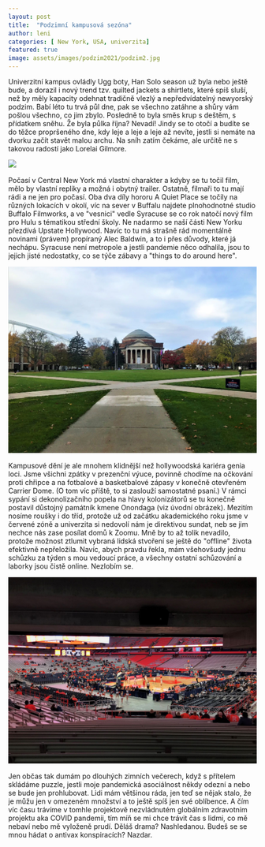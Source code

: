 ```yaml
---
layout: post
title:  "Podzimní kampusová sezóna"
author: leni
categories: [ New York, USA, univerzita]
featured: true
image: assets/images/podzim2021/podzim2.jpg
---
```


Univerzitní kampus ovládly Ugg boty, Han Solo season už byla nebo ještě bude, a dorazil i nový trend tzv. quilted jackets a shirtlets, které spíš sluší, než by měly kapacity odehnat tradičně vlezlý a nepředvídatelný newyorský podzim. Babí léto tu trvá půl dne, pak se všechno zatáhne a shůry vám pošlou všechno, co jim zbylo. Posledně to byla směs krup s deštěm, s přídatkem sněhu. Že byla půlka října? Nevadí! Jindy se to otočí a budíte se do těžce propršeného dne, kdy leje a leje a leje až nevíte, jestli si nemáte na dvorku začít stavět malou archu. Na sníh zatím čekáme, ale určitě ne s takovou radostí jako Lorelai Gilmore.

<img src="/assets/images/podzim2021/podzim1.jpg">

Počasí v Central New York má vlastní charakter a kdyby se tu točil film, mělo by vlastní repliky a možná i obytný trailer. Ostatně, filmaři to tu mají rádi a ne jen pro počasí. Oba dva díly hororu A Quiet Place se točily na různých lokacích v okolí, víc na sever v Buffalu najdete plnohodnotné studio Buffalo Filmworks, a ve "vesnici" vedle Syracuse se co rok natočí nový film pro Hulu s tématikou střední školy. Ne nadarmo se naší části New Yorku přezdívá Upstate Hollywood. Navíc to tu má strašně rád momentálně novinami (právem) propíraný Alec Baldwin, a to i přes důvody, které já nechápu. Syracuse není metropole a jestli pandemie něco odhalila, jsou to jejich jisté nedostatky, co se týče zábavy a "things to do around here". 

<img src="/assets/images/podzim2021/podzim7.jpg">

Kampusové dění je ale mnohem klidnější než hollywoodská kariéra genia loci. Jsme všichni zpátky v prezenční výuce, povinně chodíme na očkování proti chřipce a na fotbalové a basketbalové zápasy v konečně otevřeném Carrier Dome. (O tom víc příště, to si zaslouží samostatné psaní.) V rámci sypání si dekonolizačního popela na hlavy kolonizátorů se tu konečně postavil důstojný památník kmene Onondaga (viz úvodní obrázek). Mezitím nosíme roušky i do tříd, protože už od začátku akademického roku jsme v červené zóně a univerzita si nedovolí nám je direktivou sundat, neb se jim nechce nás zase posílat domů k Zoomu. Mně by to až tolik nevadilo, protože možnost ztlumit vybraná lidská stvoření se ještě do "offline" života efektivně nepřeložila. Navíc, abych pravdu řekla, mám všehovšudy jednu schůzku za týden s mou vedoucí práce, a všechny ostatní schůzování a laborky jsou čistě online. Nezlobím se.

<img src="/assets/images/podzim2021/podzim5.jpg">

Jen občas tak dumám po dlouhých zimních večerech, když s přítelem skládáme puzzle, jestli moje pandemická asociálnost někdy odezní a nebo se bude jen prohlubovat. Lidi mám většinou ráda, jen teď se nějak stalo, že je můžu jen v omezeném množství a to ještě spíš jen své oblíbence. A čím víc času trávíme v tomhle projektově nezvládnutém globálním zdravotním projektu aka COVID pandemii, tím míň se mi chce trávit čas s lidmi, co mě nebaví nebo mě vyloženě prudí. Děláš drama? Nashledanou. Budeš se se mnou hádat o antivax konspiracích? Nazdar. 


 
